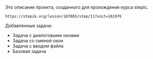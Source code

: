 Это описание проекта, созданного для прохождения курса stepic.
```url
https://stepik.org/lesson/187065/step/11?unit=161976
```
Добавленные задачи:
- Задача с диалоговыми окнами
- Задача со сменой окон
- Задача с вводом файла
- Базовая задача
